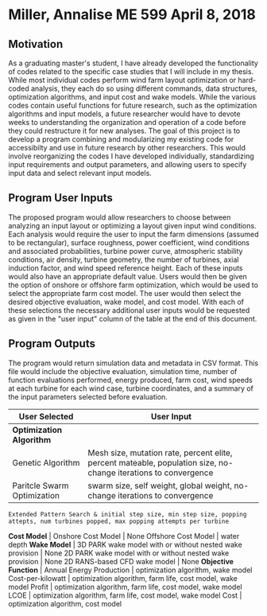 # Miller, Annalise              ME 599             April 8, 2018

## Motivation
As a graduating master's student, I have already developed the functionality of codes related to the specific case studies that I will include in my thesis. While most individual codes perform wind farm layout optimization or hard-coded analysis, they each do so using different commands, data structures, optimization algorithms, and input cost and wake models. While the various codes contain useful functions for future research, such as the optimization algorithms and input models, a future researcher would have to devote weeks to understanding the organization and operation of a code before they could restructure it for new analyses. The goal of this project is to develop a program combining and modularizing my existing code for accessibilty and use in future research by other researchers. This would involve reorganizing the codes I have developed individually, standardizing input requirements and output parameters, and allowing users to specify input data and select relevant input models.

## Program User Inputs
The proposed program would allow researchers to choose between analyzing an input layout or optimizing a layout given input wind conditions. Each analysis would require the user to input the farm dimensions (assumed to be rectangular), surface roughness, power coefficient, wind conditions and associated probabilities, turbine power curve, atmospheric stability conditions, air density, turbine geometry, the number of turbines, axial induction factor, and wind speed reference height. Each of these inputs would also have an appropriate default value. Users would then be given the option of onshore or offshore farm optimization, which would be used to select the appropriate farm cost model. The user would then select the desired objective evaluation, wake model, and cost model. With each of these selections the necessary additional user inputs would be requested as given in the "user input" column of the table at the end of this document. 

## Program Outputs
The program would return simulation data and metadata in CSV format. This file would include the objective evaluation, simulation time, number of function evaluations performed, energy produced, farm cost, wind speeds at each turbine for each wind case, turbine coordinates, and a summary of the input parameters selected before evaluation. 

**User Selected** | **User Input**
----------------- | --------------
**Optimization Algorithm** |
    Genetic Algorithm | Mesh size, mutation rate, percent elite, percent mateable, population size, no-change iterations to convergence
    Paritcle Swarm Optimization | swarm size, self weight, global weight, no-change iterations to convergence
    Extended Pattern Search & initial step size, min step size, popping attepts, num turbines popped, max popping attempts per turbine
**Cost Model** |
    Onshore Cost Model | None
    Offshore Cost Model | water depth
**Wake Model** |
    3D PARK wake model with or without nested wake provision | None
    2D PARK wake model with or without nested wake provision | None
    2D RANS-based CFD wake model | None
**Objective Function** |
    Annual Energy Production | optimization algorithm, wake model
    Cost-per-kilowatt | optimization algorithm, farm life, cost model, wake model
    Profit | optimization algorithm, farm life, cost model, wake model
    LCOE  | optimization algorithm, farm life, cost model, wake model
    Cost  | optimization algorithm, cost model
